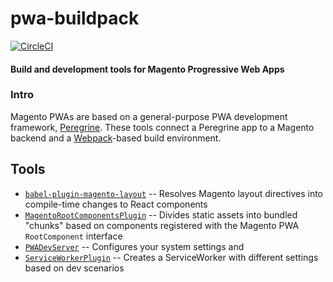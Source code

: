# pwa-buildpack

[![CircleCI](https://circleci.com/gh/magento-research/pwa-buildpack.svg?style=svg&circle-token=a34631f6c22f0bdd341f9773895f9441584d2e6a)](https://circleci.com/gh/magento-research/pwa-buildpack)

#### Build and development tools for Magento Progressive Web Apps

### Intro

Magento PWAs are based on a general-purpose PWA development framework,
[Peregrine](https://github.com/magento-research/peregrine). These tools connect
a Peregrine app to a Magento backend and a
[Webpack](https://webpack.js.org)-based build environment.

## Tools

* [`babel-plugin-magento-layout`](docs/babel-plugin-magento-layout.md) --
  Resolves Magento layout directives into compile-time changes to React
  components
* [`MagentoRootComponentsPlugin`](docs/MagentoRootComponentsPlugin.md) --
  Divides static assets into bundled "chunks" based on components registered
  with the Magento PWA `RootComponent` interface
* [`PWADevServer`](docs/PWADevServer.md) -- Configures your system settings and
* [`ServiceWorkerPlugin`](docs/ServiceWorkerPlugin.md) -- Creates
  a ServiceWorker with different settings based on dev scenarios
